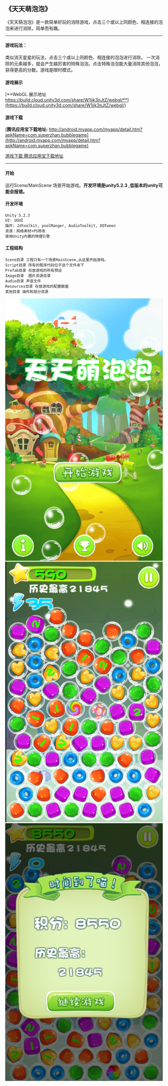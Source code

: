 ## 《天天萌泡泡》
   《天天萌泡泡》是一款简单好玩的消除游戏，点击三个或以上同颜色、相连接的泡泡来进行消除，简单而有趣。
   
______
   
####  **游戏玩法：**
类似消灭星星的玩法，点击三个或以上同颜色、相连接的泡泡进行消除。 一次消除的元素越多，就会产生越厉害的特殊泡泡。点击特殊泡泡能大量消除其他泡泡，获得更高的分数。游戏是限时模式。

#### 游戏展示
[**WebGL 展示地址 https://build.cloud.unity3d.com/share/W1jjk3nJtZ/webgl/**](https://build.cloud.unity3d.com/share/W1jjk3nJtZ/webgl/)

#### 游戏下载
[**腾讯应用宝下载地址:** http://android.myapp.com/myapp/detail.htm?apkName=com.superzhan.bubblegame](http://android.myapp.com/myapp/detail.htm?apkName=com.superzhan.bubblegame)

[游戏下载 腾讯应用宝下载地址](http://www.superzhan.cn/wp-content/uploads/2016/03/%E5%A4%A9%E5%A4%A9%E8%90%8C%E6%B3%A1%E6%B3%A1.apk)

______

#### 开始
运行Scene/MainScene 场景开始游戏。**开发环境是unity5.2.3 ,低版本的unity可能会报错。**


#### 开发环境
	Unity 5.2.3
	UI: UGUI
	插件: 2dtoolkit, poolManger, AudioToolkit, DOTween
	资源：网络素材+PS修改
	使用Unity内置的物理引擎
	
#### 工程结构
	Scene目录 工程只有一个场景MainScene,从这里开始游戏。
	Script目录 所有的程序代码位于这个文件夹下
	Prefab目录 存放游戏的所有预设
	Image目录  图片资源目录
	Audio目录 声音文件
	Resources目录 存放游戏的配置数据
	其他目录 插件和部分资源

![img](./README/s1.png)
![img](./README/s2.png)
![img](./README/s3.png)

